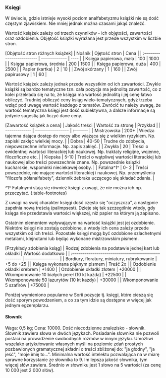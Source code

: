 ### Księgi

W świecie, gdzie istnieje wysoki poziom analfabetyzmu książki nie są dość częstym zjawiskiem. Nie mniej jednak można czasami jakąś znaleźć. 

Wartość książek zależy od trzech czynników - ich objętości, zawartości oraz ozdobienia. Objętość książki wyrażana jest przede wszystkim w liczbie stron. 

[Objętość stron różnych książek]
| Nośnik                    | Ojętość stron | Cena |
| :------------------------ | ------------- | ---- |
| Księga papierowa, mała    | 100           | 1000 | 
| Księga papierowa, średnia | 200           | 1500 | 
| Księga papierowa, duża    | 400           | 2500 | 
| Papier (kartka)           |   2           |   10 |
| Zwój skórzany             |   1           |  160 |
| Zwój papirusowy           |   1           |   60 |

Wartość książek zależy jednak przede wszystkim od ich zawartości. Zwykle książki są bardzo tematyczne tzn. cała pozycja ma jednolitą zawartość, co z kolei przekłada się na to, że księga ma wartość jednolitą i jej cenę łatwo obliczyć. Trudniej obliczyć ceny ksiąg wielo-tematycznych, gdyż trzeba wziąć pod uwagę wartość każdego z tematów. Zwrócić tu należy uwagę, że wartość tematyczna księgi jest dość subiektywna, a dalsze informacje są jedynie sugestią jak liczyć dane ceny.

[Zawartość książek a cena]
| Jakość treści | Wartość za stronę | Przykład |
| ------------- | ----------------- | :------- |
| Mistrzowska   |   200+            | Wiedza tajemna dająca dostęp do mocy albo wiążąca się z wielkim ryzykiem. Np. zapiski zaklęć wielkiej mocy. |
| Dobra         | 40-50             | Trudne do zdobycia, niepowszechne informacje. Np. zapis zaklęć. |
| Zwykła        |    20             | Treści o ewidentnej wartości literackiej lub naukowej. Np. traktaty religijne, wojenne, filozoficzne etc. | 
| Kiepska       |  5-10             | Treści o wątpliwej wartości literackiej lub naukowej albo treści powszechnie znane. Np. powszednie książki kucharskie, wspominki nieciekawej osoby. |
| Fatalna^1^    |  0- 2             | Treści powszednie, nie mające wartości literackiej i naukowej. Np. przemyślenia "filozofa półanalfabety", dziennik żebraka uczącego się składać zdania. |

^1^ Fatalnymi stają się również księgi z uwagi, że nie można ich np. przeczytać. {.table-footnotes} 

Z uwagi na swój charakter księgi dość często się "oczyszcza", a następnie zapełnia nową treścią (palimpsest). Dzieje się tak szczególnie wtedy, gdy księga nie przedstawia wartości większej, niż papier na którym ją zapisano.

Ostatnim elementem wpływającym na wartość książki jest jej ozdobienie. Niektóre księgi nie zostają ozdobione, a wtedy ich cena zależy przede wszystkim od ich treści. Pozostałe księgi mogą być ozdobione szlachetnymi metalami, klejnotami lub będąc wykonane mistrzowskim pismem. 

[Przykłady zdobienia ksiąg]
| Rodzaj zdobienia na podstawie jednej kart lub okładki | Wartość dodatkowo |
| :---------------------------------------------------- | ----------------- |
| Bordiury, floratury, miniatury, rubrykowanie          | +5 do +25         |
| Księga wykonana pięknym pismem                        | Treść 2x          |
| Ozdobienie okładki srebrem                            |  +1400            |
| Ozdobienie okładki złotem                             | +20000            |
| Wkomponowanie 10 białych pereł (10 kt każda)          | +22500            |
| Wkomponowanie 50 lazurytów (10 kt każdy)              | +30000            |
| Wkomponowanie 5 szafirów                              | +75000            |

Poniżej wymieniono popularne w Sorii pozycje tj. księgi, które cieszą się dość sporym powodzeniem, a co za tym idzie są dostępne w więcej jak jednym egzemplarzu.

#### Słownik  

Waga: 0,5 kg; Cena: 10000.
Dość niecodzienne znalezisko - słownik. Słownik zawiera słowa w dwóch językach. Posiadanie słownika nie pozwoli postaci na prowadzenie swobodnych rozmów w innym języku. Umożliwi wszelako artykułowanie własnych myśli na poziomie zdań prostych pozbawionych gramatycznej składni o treści zbliżonej do: "ja głodny", "ja jeść", "moje imię to...". Minimalna wartość intelektu pozwalająca na w miarę sprawne korzystanie ze słownika to 9. Im lepsza jakość słownika, tym więcej słów zawiera. Średnio w słowniku jest 1 słowo na 5 wartości (za cenę 10 000 jest 2 000 słów). 